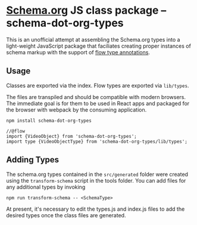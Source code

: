[Schema.org](http://schema.org) JS class package – schema-dot-org-types
=======================================================================
This is an unofficial attempt at assembling the Schema.org types into a light-weight 
JavaScript package that faciliates creating proper instances of schema markup with the
support of [flow type annotations](http://flowtype.org/).

Usage
-----
Classes are exported via the index. Flow types are exported via `lib/types`.

The files are transpiled and should be compatible with modern browsers. The immediate
goal is for them to be used in React apps and packaged for the browser with webpack
by the consuming application.

```
npm install schema-dot-org-types
```

```
//@flow
import {VideoObject} from 'schema-dot-org-types';
import type {VideoObjectType} from 'schema-dot-org-types/lib/types';

```

Adding Types
------------
The schema.org types contained in the `src/generated` folder were created using the 
`transform-schema` script in the tools folder. You can add files for any additional types by 
invoking
```
npm run transform-schema -- <SchemaType>
```
At present, it's necessary to edit the types.js and index.js files to add the desired types
once the class files are generated.